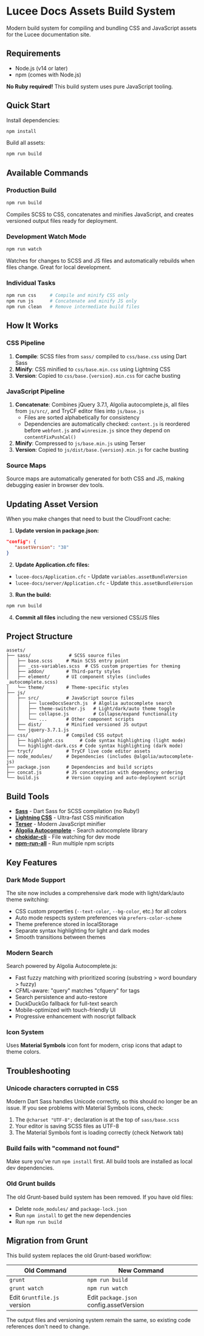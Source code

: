# Lucee Docs Assets Build System

Modern build system for compiling and bundling CSS and JavaScript assets for the Lucee documentation site.

## Requirements

- Node.js (v14 or later)
- npm (comes with Node.js)

**No Ruby required!** This build system uses pure JavaScript tooling.

## Quick Start

Install dependencies:

```bash
npm install
```

Build all assets:

```bash
npm run build
```

## Available Commands

### Production Build

```bash
npm run build
```

Compiles SCSS to CSS, concatenates and minifies JavaScript, and creates versioned output files ready for deployment.

### Development Watch Mode

```bash
npm run watch
```

Watches for changes to SCSS and JS files and automatically rebuilds when files change. Great for local development.

### Individual Tasks

```bash
npm run css     # Compile and minify CSS only
npm run js      # Concatenate and minify JS only
npm run clean   # Remove intermediate build files
```

## How It Works

### CSS Pipeline

1. **Compile**: SCSS files from `sass/` compiled to `css/base.css` using Dart Sass
2. **Minify**: CSS minified to `css/base.min.css` using Lightning CSS
3. **Version**: Copied to `css/base.{version}.min.css` for cache busting

### JavaScript Pipeline

1. **Concatenate**: Combines jQuery 3.7.1, Algolia autocomplete.js, all files from `js/src/`, and TryCF editor files into `js/base.js`
   - Files are sorted alphabetically for consistency
   - Dependencies are automatically checked: `content.js` is reordered before `webfont.js` and `winresize.js` since they depend on `contentFixPushCal()`
2. **Minify**: Compressed to `js/base.min.js` using Terser
3. **Version**: Copied to `js/dist/base.{version}.min.js` for cache busting

### Source Maps

Source maps are automatically generated for both CSS and JS, making debugging easier in browser dev tools.

## Updating Asset Version

When you make changes that need to bust the CloudFront cache:

1. **Update version in package.json:**

```json
"config": {
   "assetVersion": "38"
}
```

2. **Update Application.cfc files:**

- `lucee-docs/Application.cfc` - Update `variables.assetBundleVersion`
- `lucee-docs/server/Application.cfc` - Update `this.assetBundleVersion`

3. **Run the build:**

```bash
npm run build
```

4. **Commit all files** including the new versioned CSS/JS files

## Project Structure

```
assets/
├── sass/              # SCSS source files
│   ├── base.scss     # Main SCSS entry point
│   ├── _css-variables.scss  # CSS custom properties for theming
│   ├── addon/        # Third-party styles
│   ├── element/      # UI component styles (includes _autocomplete.scss)
│   └── theme/        # Theme-specific styles
├── js/
│   ├── src/          # JavaScript source files
│   │   ├── luceeDocsSearch.js  # Algolia autocomplete search
│   │   ├── theme-switcher.js   # Light/dark/auto theme toggle
│   │   ├── collapse.js         # Collapse/expand functionality
│   │   └── ...       # Other component scripts
│   ├── dist/         # Minified versioned JS output
│   └── jquery-3.7.1.js
├── css/              # Compiled CSS output
│   ├── highlight.css      # Code syntax highlighting (light mode)
│   └── highlight-dark.css # Code syntax highlighting (dark mode)
├── trycf/            # TryCF live code editor assets
├── node_modules/     # Dependencies (includes @algolia/autocomplete-js)
├── package.json      # Dependencies and build scripts
├── concat.js         # JS concatenation with dependency ordering
└── build.js          # Version copying and auto-deployment script
```

## Build Tools

- **[Sass](https://sass-lang.com/)** - Dart Sass for SCSS compilation (no Ruby!)
- **[Lightning CSS](https://lightningcss.dev/)** - Ultra-fast CSS minification
- **[Terser](https://terser.org/)** - Modern JavaScript minifier
- **[Algolia Autocomplete](https://www.algolia.com/doc/ui-libraries/autocomplete/introduction/what-is-autocomplete/)** - Search autocomplete library
- **[chokidar-cli](https://github.com/open-cli-tools/chokidar-cli)** - File watching for dev mode
- **[npm-run-all](https://github.com/mysticatea/npm-run-all)** - Run multiple npm scripts

## Key Features

### Dark Mode Support

The site now includes a comprehensive dark mode with light/dark/auto theme switching:

- CSS custom properties (`--text-color`, `--bg-color`, etc.) for all colors
- Auto mode respects system preferences via `prefers-color-scheme`
- Theme preference stored in localStorage
- Separate syntax highlighting for light and dark modes
- Smooth transitions between themes

### Modern Search

Search powered by Algolia Autocomplete.js:

- Fast fuzzy matching with prioritized scoring (substring > word boundary > fuzzy)
- CFML-aware: "query" matches "cfquery" for tags
- Search persistence and auto-restore
- DuckDuckGo fallback for full-text search
- Mobile-optimized with touch-friendly UI
- Progressive enhancement with noscript fallback

### Icon System

Uses **Material Symbols** icon font for modern, crisp icons that adapt to theme colors.

## Troubleshooting

### Unicode characters corrupted in CSS

Modern Dart Sass handles Unicode correctly, so this should no longer be an issue. If you see problems with Material Symbols icons, check:

1. The `@charset "UTF-8";` declaration is at the top of `sass/base.scss`
2. Your editor is saving SCSS files as UTF-8
3. The Material Symbols font is loading correctly (check Network tab)

### Build fails with "command not found"

Make sure you've run `npm install` first. All build tools are installed as local dev dependencies.

### Old Grunt builds

The old Grunt-based build system has been removed. If you have old files:

- Delete `node_modules/` and `package-lock.json`
- Run `npm install` to get the new dependencies
- Run `npm run build`

## Migration from Grunt

This build system replaces the old Grunt-based workflow:

| Old Command | New Command |
|-------------|-------------|
| `grunt` | `npm run build` |
| `grunt watch` | `npm run watch` |
| Edit `Gruntfile.js` version | Edit `package.json` config.assetVersion |

The output files and versioning system remain the same, so existing code references don't need to change.
